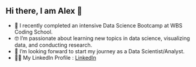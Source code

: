 ## Hi there, I am Alex 👋

- 🚀 I recently completed an intensive Data Science Bootcamp at WBS Coding School.
- 🤓 I’m passionate about learning new topics in data science, visualizing data, and conducting research.
- 👀 I’m looking forward to start my journey as a Data Scientist/Analyst.
- 👨‍💻 My LinkedIn Profile : [LinkedIn](https://www.linkedin.com/in/alexandre-albieri/)

